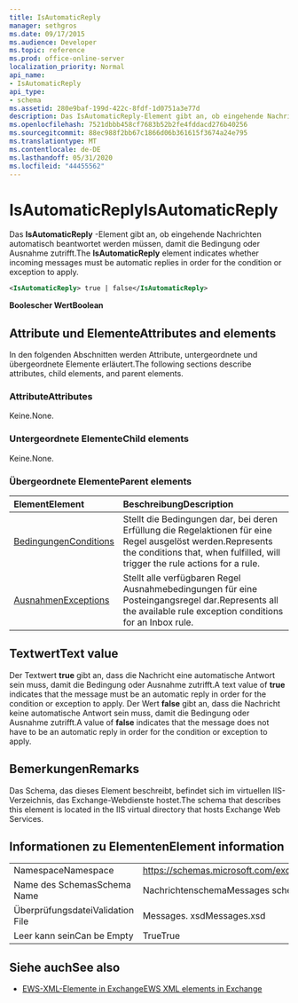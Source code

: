 ```yaml
---
title: IsAutomaticReply
manager: sethgros
ms.date: 09/17/2015
ms.audience: Developer
ms.topic: reference
ms.prod: office-online-server
localization_priority: Normal
api_name:
- IsAutomaticReply
api_type:
- schema
ms.assetid: 280e9baf-199d-422c-8fdf-1d0751a3e77d
description: Das IsAutomaticReply-Element gibt an, ob eingehende Nachrichten automatisch beantwortet werden müssen, damit die Bedingung oder Ausnahme zutrifft.
ms.openlocfilehash: 7521dbbb458cf7683b52b2fe4fddacd276b40256
ms.sourcegitcommit: 88ec988f2bb67c1866d06b361615f3674a24e795
ms.translationtype: MT
ms.contentlocale: de-DE
ms.lasthandoff: 05/31/2020
ms.locfileid: "44455562"
---
```

# <a name="isautomaticreply"></a><span data-ttu-id="4097e-103">IsAutomaticReply</span><span class="sxs-lookup"><span data-stu-id="4097e-103">IsAutomaticReply</span></span>

<span data-ttu-id="4097e-104">Das **IsAutomaticReply** -Element gibt an, ob eingehende Nachrichten automatisch beantwortet werden müssen, damit die Bedingung oder Ausnahme zutrifft.</span><span class="sxs-lookup"><span data-stu-id="4097e-104">The **IsAutomaticReply** element indicates whether incoming messages must be automatic replies in order for the condition or exception to apply.</span></span> 
  
```XML
<IsAutomaticReply> true | false</IsAutomaticReply>
```

 <span data-ttu-id="4097e-105">**Boolescher Wert**</span><span class="sxs-lookup"><span data-stu-id="4097e-105">**Boolean**</span></span>
## <a name="attributes-and-elements"></a><span data-ttu-id="4097e-106">Attribute und Elemente</span><span class="sxs-lookup"><span data-stu-id="4097e-106">Attributes and elements</span></span>

<span data-ttu-id="4097e-107">In den folgenden Abschnitten werden Attribute, untergeordnete und übergeordnete Elemente erläutert.</span><span class="sxs-lookup"><span data-stu-id="4097e-107">The following sections describe attributes, child elements, and parent elements.</span></span>
  
### <a name="attributes"></a><span data-ttu-id="4097e-108">Attribute</span><span class="sxs-lookup"><span data-stu-id="4097e-108">Attributes</span></span>

<span data-ttu-id="4097e-109">Keine.</span><span class="sxs-lookup"><span data-stu-id="4097e-109">None.</span></span>
  
### <a name="child-elements"></a><span data-ttu-id="4097e-110">Untergeordnete Elemente</span><span class="sxs-lookup"><span data-stu-id="4097e-110">Child elements</span></span>

<span data-ttu-id="4097e-111">Keine.</span><span class="sxs-lookup"><span data-stu-id="4097e-111">None.</span></span>
  
### <a name="parent-elements"></a><span data-ttu-id="4097e-112">Übergeordnete Elemente</span><span class="sxs-lookup"><span data-stu-id="4097e-112">Parent elements</span></span>

|<span data-ttu-id="4097e-113">**Element**</span><span class="sxs-lookup"><span data-stu-id="4097e-113">**Element**</span></span>|<span data-ttu-id="4097e-114">**Beschreibung**</span><span class="sxs-lookup"><span data-stu-id="4097e-114">**Description**</span></span>|
|:-----|:-----|
|[<span data-ttu-id="4097e-115">Bedingungen</span><span class="sxs-lookup"><span data-stu-id="4097e-115">Conditions</span></span>](conditions.md) <br/> |<span data-ttu-id="4097e-116">Stellt die Bedingungen dar, bei deren Erfüllung die Regelaktionen für eine Regel ausgelöst werden.</span><span class="sxs-lookup"><span data-stu-id="4097e-116">Represents the conditions that, when fulfilled, will trigger the rule actions for a rule.</span></span>  <br/> |
|[<span data-ttu-id="4097e-117">Ausnahmen</span><span class="sxs-lookup"><span data-stu-id="4097e-117">Exceptions</span></span>](exceptions.md) <br/> |<span data-ttu-id="4097e-118">Stellt alle verfügbaren Regel Ausnahmebedingungen für eine Posteingangsregel dar.</span><span class="sxs-lookup"><span data-stu-id="4097e-118">Represents all the available rule exception conditions for an Inbox rule.</span></span>  <br/> |
   
## <a name="text-value"></a><span data-ttu-id="4097e-119">Textwert</span><span class="sxs-lookup"><span data-stu-id="4097e-119">Text value</span></span>

<span data-ttu-id="4097e-120">Der Textwert **true** gibt an, dass die Nachricht eine automatische Antwort sein muss, damit die Bedingung oder Ausnahme zutrifft.</span><span class="sxs-lookup"><span data-stu-id="4097e-120">A text value of **true** indicates that the message must be an automatic reply in order for the condition or exception to apply.</span></span> <span data-ttu-id="4097e-121">Der Wert **false** gibt an, dass die Nachricht keine automatische Antwort sein muss, damit die Bedingung oder Ausnahme zutrifft.</span><span class="sxs-lookup"><span data-stu-id="4097e-121">A value of **false** indicates that the message does not have to be an automatic reply in order for the condition or exception to apply.</span></span> 
  
## <a name="remarks"></a><span data-ttu-id="4097e-122">Bemerkungen</span><span class="sxs-lookup"><span data-stu-id="4097e-122">Remarks</span></span>

<span data-ttu-id="4097e-123">Das Schema, das dieses Element beschreibt, befindet sich im virtuellen IIS-Verzeichnis, das Exchange-Webdienste hostet.</span><span class="sxs-lookup"><span data-stu-id="4097e-123">The schema that describes this element is located in the IIS virtual directory that hosts Exchange Web Services.</span></span>
  
## <a name="element-information"></a><span data-ttu-id="4097e-124">Informationen zu Elementen</span><span class="sxs-lookup"><span data-stu-id="4097e-124">Element information</span></span>

|||
|:-----|:-----|
|<span data-ttu-id="4097e-125">Namespace</span><span class="sxs-lookup"><span data-stu-id="4097e-125">Namespace</span></span>  <br/> |https://schemas.microsoft.com/exchange/services/2006/messages  <br/> |
|<span data-ttu-id="4097e-126">Name des Schemas</span><span class="sxs-lookup"><span data-stu-id="4097e-126">Schema Name</span></span>  <br/> |<span data-ttu-id="4097e-127">Nachrichtenschema</span><span class="sxs-lookup"><span data-stu-id="4097e-127">Messages schema</span></span>  <br/> |
|<span data-ttu-id="4097e-128">Überprüfungsdatei</span><span class="sxs-lookup"><span data-stu-id="4097e-128">Validation File</span></span>  <br/> |<span data-ttu-id="4097e-129">Messages. xsd</span><span class="sxs-lookup"><span data-stu-id="4097e-129">Messages.xsd</span></span>  <br/> |
|<span data-ttu-id="4097e-130">Leer kann sein</span><span class="sxs-lookup"><span data-stu-id="4097e-130">Can be Empty</span></span>  <br/> |<span data-ttu-id="4097e-131">True</span><span class="sxs-lookup"><span data-stu-id="4097e-131">True</span></span>  <br/> |
   
## <a name="see-also"></a><span data-ttu-id="4097e-132">Siehe auch</span><span class="sxs-lookup"><span data-stu-id="4097e-132">See also</span></span>



- [<span data-ttu-id="4097e-133">EWS-XML-Elemente in Exchange</span><span class="sxs-lookup"><span data-stu-id="4097e-133">EWS XML elements in Exchange</span></span>](ews-xml-elements-in-exchange.md)

